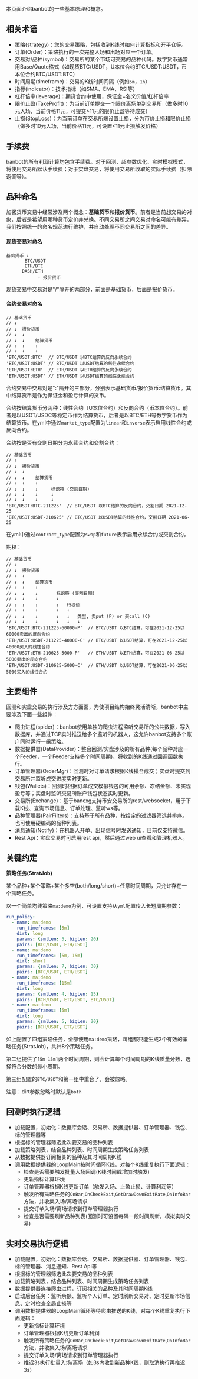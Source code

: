 本页面介绍banbot的一些基本原理和概念。

## 相关术语
* 策略(strategy)：您的交易策略，包括收到K线时如何计算指标和开平仓等。
* 订单(Order)：策略执行的一次完整入场和出场对应一个订单。
* 交易对/品种(symbol)：交易所的某个市场可交易的品种代码。数字货币通常用Base/Quote格式（如现货BTC/USDT，U本位合约BTC/USDT:USDT，币本位合约BTC/USDT:BTC）
* 时间周期(timeframe)：交易的K线时间间隔（例如`5m`，`1h`）
* 指标(indicator)：技术指标（如SMA、EMA、RSI等）
* 杠杆倍率(leverage)：期货合约中使用，保证金=名义价值/杠杆倍率
* 限价止盈(TakeProfit)：为当前订单提交一个限价离场单到交易所（做多时10元入场，当前价格11元，可提交>11元的限价止盈等待成交）
* 止损(StopLoss)：为当前订单在交易所端设置止损，分为市价止损和限价止损（做多时10元入场，当前价格11元，可设置<11元止损触发价格）

## 手续费
banbot的所有利润计算均包含手续费。对于回测、超参数优化、实时模拟模式，将使用交易所默认手续费；对于实盘交易，将使用交易所收取的实际手续费（扣除返佣等）。

## 品种命名
加密货币交易中经常涉及两个概念：**基础货币**和**报价货币**。前者是当前想交易的对象，后者是希望用哪种货币定价并兑换。不同交易所之间交易对命名可能有差异，我们按照统一的命名规范进行维护，并自动处理不同交易所之间的差异。

#### 现货交易对命名
```text
基础货币 ↓
       BTC/USDT
       ETH/BTC
      DASH/ETH
            ↑ 报价货币
```
现货交易中交易对是"/"隔开的两部分，前面是基础货币，后面是报价货币。

#### 合约交易对命名
```text
// 基础货币
// ↓
// ↓  报价货币
// ↓  ↓
// ↓  ↓    结算货币
// ↓  ↓    ↓
// ↓  ↓    ↓
'BTC/USDT:BTC'  // BTC/USDT 以BTC结算的反向永续合约
'BTC/USDT:USDT' // BTC/USDT 以USDT结算的线性永续合约
'ETH/USDT:ETH'  // ETH/USDT 以ETH结算的反向永续合约
'ETH/USDT:USDT' // ETH/USDT 以USDT结算的线性永续合约
```
合约交易中交易对是":"隔开的三部分，分别表示基础货币/报价货币:结算货币。其中结算货币是作为保证金和盈亏计算的货币。

合约按结算货币分两种：线性合约（U本位合约）和反向合约（币本位合约）。前者是以USDT/USDC等稳定币作为结算货币，后者是以BTC/ETH等数字货币作为结算货币。在yml中通过`market_type`配置为`linear`和`inverse`表示启用线性合约或反向合约。

合约按是否有交割日期分为永续合约和交割合约：
```text
// 基础货币
// ↓
// ↓  报价货币
// ↓  ↓
// ↓  ↓    结算货币
// ↓  ↓    ↓
// ↓  ↓    ↓     标识符 (交割日期)
// ↓  ↓    ↓     ↓
// ↓  ↓    ↓     ↓
'BTC/USDT:BTC-211225'  // BTC/USDT 以BTC结算的反向合约，交割日期 2021-12-25
'BTC/USDT:USDT-210625' // BTC/USDT 以USDT结算的线性合约，交割日期 2021-06-25
```
在yml中通过`contract_type`配置为`swap`和`future`表示启用永续合约或交割合约。

期权：
```text
// 基础货币
// ↓
// ↓  报价货币
// ↓  ↓
// ↓  ↓    结算货币
// ↓  ↓    ↓
// ↓  ↓    ↓       标识符 (交割日期)
// ↓  ↓    ↓       ↓
// ↓  ↓    ↓       ↓   行权价
// ↓  ↓    ↓       ↓   ↓
// ↓  ↓    ↓       ↓   ↓   类型, 卖put (P) or 买call (C)
// ↓  ↓    ↓       ↓   ↓   ↓
'BTC/USDT:BTC-211225-60000-P'  // BTC/USDT 以BTC结算，可在2021-12-25以60000卖出的反向合约
'ETH/USDT:USDT-211225-40000-C' // BTC/USDT 以USDT结算，可在2021-12-25以40000买入的线性合约
'ETH/USDT:ETH-210625-5000-P'   // ETH/USDT 以ETH结算，可在2021-06-25以5000卖出的反向合约
'ETH/USDT:USDT-210625-5000-C'  // ETH/USDT 以USDT结算，可在2021-06-25以5000买入的线性合约
```

## 主要组件
回测和实盘交易的执行涉及方方面面，为使项目结构始终灵活清晰，banbot中主要涉及下面一些组件：

* 爬虫进程(spider)：banbot使用单独的爬虫进程监听交易所的公共数据，写入数据库，并通过TCP实时推送给多个监听的机器人，这允许banbot支持多个账户同时运行一组策略。
* 数据提供器(DataProvider)：整合回测/实盘涉及的所有品种(每个品种对应一个Feeder，一个Feeder支持多个时间周期)，将收到的K线通过回调函数执行。
* 订单管理器(OrderMgr)：回测时对订单请求根据K线撮合成交；实盘时提交到交易所并监听成交进度实时更新。
* 钱包(Wallets)：回测时根据订单成交模拟钱包的可用余额、冻结金额、未实现盈亏等；实盘时监听交易所账户钱包状态实时更新。
* 交易所(Exchange)：基于banexg支持币安交易所的rest/websocket，用于下载K线、查询市场信息、订单处理、监听ws等。
* 品种管理器(PairFilters)：支持基于所有品种，按给定的过滤器筛选并排序。也可使用硬编码的品种列表。
* 消息通知(Notify)：在机器人开单、出现信号时发送通知，目前仅支持微信。
* Rest Api：实盘交易时可启用rest api，然后通过web ui查看和管理机器人。

## 关键约定
**策略任务(StratJob)**   

某个品种+某个策略+某个多空(both/long/short)+任意时间周期，只允许存在一个策略任务。  

以一个简单均线策略`ma:demo`为例，可设置支持从`yml`配置传入长短周期参数：
```yaml
run_policy:
  - name: ma:demo
    run_timeframes: [5m]
    dirt: long
    params: {smlLen: 5, bigLen: 20}
    pairs: [BTC/USDT, ETH/USDT]
  - name: ma:demo
    run_timeframes: [5m, 15m]
    dirt: short
    params: {smlLen: 7, bigLen: 30}
    pairs: [BTC/USDT, ETH/USDT]
  - name: ma:demo
    run_timeframes: [15m]
    dirt: long
    params: {smlLen: 4, bigLen: 15}
    pairs: [BCH/USDT, ETC/USDT, BTC/USDT]
  - name: ma:demo
    run_timeframes: [5m]
    dirt: long
    params: {smlLen: 5, bigLen: 20}
    pairs: [BCH/USDT, ETC/USDT]
```
如上配置了四组策略任务，全部使用`ma:demo`策略，每组都只能生成2个有效的策略任务(StratJob)，共计8个策略任务。

第二组提供了`[5m 15m]`两个时间周期，则会计算每个时间周期的K线质量分数，选择符合分数的最小周期。

第三组配置的`BTC/USDT`和第一组中重合了，会被忽略。  

注意：dirt参数忽略时默认是`both`

## 回测时执行逻辑
* 加载配置，初始化：数据库会话、交易所、数据提供器、订单管理器、钱包、标的管理器等
* 根据标的管理器筛选此次要交易的品种列表
* 加载策略列表，结合品种列表、时间周期生成策略任务列表
* 从数据提供器订阅相关的品种及其时间周期K线
* 调用数据提供器的LoopMain按时间循环K线，对每个K线重复执行下面逻辑：
  * 检查是否需要触发批量入场回调(K线时间戳增加时触发)
  * 更新指标计算环境
  * 订单管理器根据K线更新订单（触发入场、止盈止损、计算利润等）
  * 触发所有策略任务的`OnBar`,`OnCheckExit`,`GetDrawDownExitRate`,`OnInfoBar`方法，并收集入场/离场请求
  * 提交订单入场/离场请求到订单管理器执行
  * 检查是否需要刷新品种列表(回测时可设置每隔一段时间刷新，模拟实时交易)

## 实时交易执行逻辑
* 加载配置，初始化：数据库会话、交易所、数据提供器、订单管理器、钱包、标的管理器、消息通知、Rest Api等
* 根据标的管理器筛选此次要交易的品种列表
* 加载策略列表，结合品种列表、时间周期生成策略任务列表
* 数据提供器连接爬虫进程，订阅相关的品种及其时间周期K线
* 启动后台任务：监听余额、监听个人订单、定时刷新交易对、定时更新市场信息、定时检查全局止损等
* 调用数据提供器的LoopMain循环等待爬虫推送的K线，对每个K线重复执行下面逻辑：
  * 更新指标计算环境
  * 订单管理器根据K线更新订单利润
  * 触发所有策略任务的`OnBar`,`OnCheckExit`,`GetDrawDownExitRate`,`OnInfoBar`方法，并收集入场/离场请求
  * 提交订单入场/离场请求到订单管理器执行
  * 推迟3s执行批量入场/离场（如3s内收到新品种K线，则取消执行再推迟3s）

